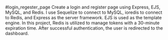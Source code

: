 #login_regester_page
Create a login and register page using Express, EJS, MySQL, and Redis. 
I use Sequelize to connect to MySQL, ioredis to connect to Redis, and Express as the server framework. 
EJS is used as the template engine. In this project, Redis is utilized to manage tokens with a 30-minute expiration time. 
After successful authentication, the user is redirected to the dashboard.
